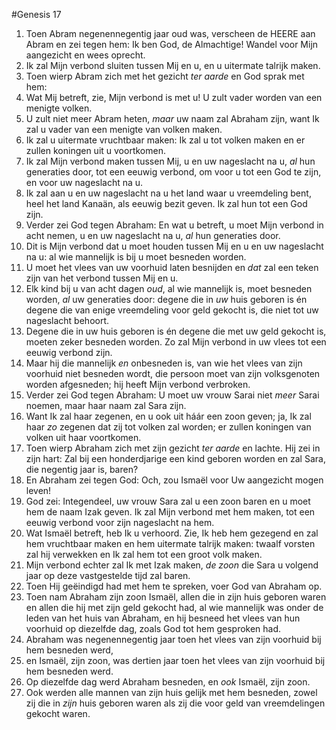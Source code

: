 #Genesis 17
1. Toen Abram negenennegentig jaar oud was, verscheen de HEERE aan Abram en zei tegen hem: Ik ben God, de Almachtige! Wandel voor Mijn aangezicht en wees oprecht.
2. Ik zal Mijn verbond sluiten tussen Mij en u, en u uitermate talrijk maken.
3. Toen wierp Abram zich met het gezicht *ter aarde* en God sprak met hem:
4. Wat Mij betreft, zie, Mijn verbond is met u! U zult vader worden van een menigte volken.
5. U zult niet meer Abram heten, *maar* uw naam zal Abraham zijn, want Ik zal u vader van een menigte van volken maken.
6. Ik zal u uitermate vruchtbaar maken: Ik zal u tot volken maken en er zullen koningen uit u voortkomen.
7. Ik zal Mijn verbond maken tussen Mij, u en uw nageslacht na u, *al* hun generaties door, tot een eeuwig verbond, om voor u tot een God te zijn, en voor uw nageslacht na u.
8. Ik zal aan u en uw nageslacht na u het land waar u vreemdeling bent, heel het land Kanaän, als eeuwig bezit geven. Ik zal hun tot een God zijn.
9. Verder zei God tegen Abraham: En wat u betreft, u moet Mijn verbond in acht nemen, u en uw nageslacht na u, *al* hun generaties door.
10. Dit is Mijn verbond dat u moet houden tussen Mij en u en uw nageslacht na u: al wie mannelijk is bij u moet besneden worden.
11. U moet het vlees van uw voorhuid laten besnijden en *dat* zal een teken zijn van het verbond tussen Mij en u.
12. Elk kind bij u van acht dagen *oud*, al wie mannelijk is, moet besneden worden, *al* uw generaties door: degene die in *uw* huis geboren is én degene die van enige vreemdeling voor geld gekocht is, die niet tot uw nageslacht behoort.
13. Degene die in uw huis geboren is én degene die met uw geld gekocht is, moeten zeker besneden worden. Zo zal Mijn verbond in uw vlees tot een eeuwig verbond zijn.
14. Maar hij die mannelijk *en* onbesneden is, van wie het vlees van zijn voorhuid niet besneden wordt, die persoon moet van zijn volksgenoten worden afgesneden; hij heeft Mijn verbond verbroken.
15. Verder zei God tegen Abraham: U moet uw vrouw Sarai niet *meer* Sarai noemen, maar haar naam zal Sara zijn.
16. Want Ik zal haar zegenen, en u ook uit háár een zoon geven; ja, Ik zal haar *zo* zegenen dat zij tot volken zal worden; er zullen koningen van volken uit haar voortkomen.
17. Toen wierp Abraham zich met zijn gezicht *ter aarde* en lachte. Hij zei in zijn hart: Zal bij een honderdjarige een kind geboren worden en zal Sara, die negentig jaar is, baren?
18. En Abraham zei tegen God: Och, zou Ismaël voor Uw aangezicht mogen leven!
19. God zei: Integendeel, uw vrouw Sara zal u een zoon baren en u moet hem de naam Izak geven. Ik zal Mijn verbond met hem maken, tot een eeuwig verbond voor zijn nageslacht na hem.
20. Wat Ismaël betreft, heb Ik u verhoord. Zie, Ik heb hem gezegend en zal hem vruchtbaar maken en hem uitermate talrijk maken: twaalf vorsten zal hij verwekken en Ik zal hem tot een groot volk maken.
21. Mijn verbond echter zal Ik met Izak maken, *de zoon* die Sara u volgend jaar op deze vastgestelde tijd zal baren.
22. Toen Hij geëindigd had met hem te spreken, voer God van Abraham op.
23. Toen nam Abraham zijn zoon Ismaël, allen die in zijn huis geboren waren en allen die hij met zijn geld gekocht had, al wie mannelijk was onder de leden van het huis van Abraham, en hij besneed het vlees van hun voorhuid op diezelfde dag, zoals God tot hem gesproken had.
24. Abraham was negenennegentig jaar toen het vlees van zijn voorhuid bij hem besneden werd,
25. en Ismaël, zijn zoon, was dertien jaar toen het vlees van zijn voorhuid bij hem besneden werd.
26. Op diezelfde dag werd Abraham besneden, en *ook* Ismaël, zijn zoon.
27. Ook werden alle mannen van zijn huis gelijk met hem besneden, zowel zij die in *zijn* huis geboren waren als zij die voor geld van vreemdelingen gekocht waren.
